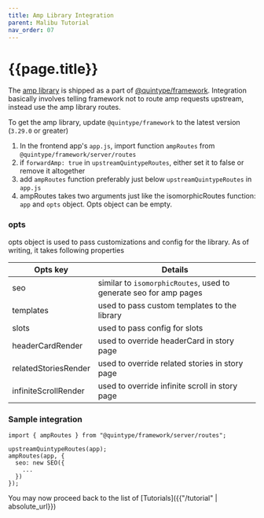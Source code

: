 ```yaml
---
title: Amp Library Integration
parent: Malibu Tutorial
nav_order: 07
---
```

# {{page.title}}

The [amp library](https://developers.quintype.com/quintype-amp) is shipped as a part of [@quintype/framework](https://www.npmjs.com/package/@quintype/framework). Integration basically involves telling framework not to route amp requests upstream, instead use the amp library routes.

To get the amp library, update `@quintype/framework` to the latest version (`3.29.0` or greater)

1.  In the frontend app's `app.js`, import function `ampRoutes` from `@quintype/framework/server/routes`
2.  if `forwardAmp: true` in `upstreamQuintypeRoutes`, either set it to false or remove it altogether
3.  add `ampRoutes` function preferably just below `upstreamQuintypeRoutes` in `app.js`
4.  ampRoutes takes two arguments just like the isomorphicRoutes function: `app` and `opts` object. Opts object can be empty.

### opts

opts object is used to pass customizations and config for the library. As of writing, it takes following properties

| Opts key | Details |
| ------ | ------ |
| seo | similar to `isomorphicRoutes`, used to generate seo for amp pages |
| templates | used to pass custom templates to the library  |
| slots | used to pass config for slots  |
| headerCardRender | used to override headerCard in story page |
| relatedStoriesRender | used to override related stories in story page |
| infiniteScrollRender | used to override infinite scroll in story page |

### Sample integration

```
import { ampRoutes } from "@quintype/framework/server/routes";

upstreamQuintypeRoutes(app);
ampRoutes(app, {
  seo: new SEO({
    ...
  })
});
```

You may now proceed back to the list of [Tutorials]({{"/tutorial" | absolute_url}})
